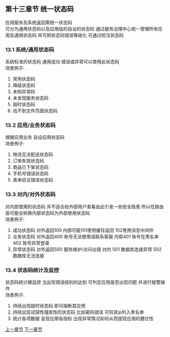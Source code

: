 ## 第十三章节 统一状态码
应用服务及系统返回需统一状态码  
可分为通用状态码以及应用级的自设的状态码 通过服务治理中心统一管理所有应用及通用状态码 并可把状态码错误等级化 可通过抢注状态码

### 13.1 系统/通用状态码
系统标准的状态码 通用成功 错误或异常可以使用此状态码  
场景例子:  
1) 常用状态码  
2) 降级状态码  
3) 未知异常码  
4) 未发现服务状态码  
5) 超时状态码  
6) 找不到文件页面状态码  

### 13.2 应用/业务状态码
根据应用业务 自设应用状态码  
场景例子:  
1) 物流无法配送状态码  
2) 订单失效状态码  
3) 商品已下架状态码  
4) 手机号错误状态码  
5) 表单验证错误状态码  

### 13.3 对内/对外状态码
对内部使用的状态码 并不适合给外部用户查看由此引发一些安全隐患 所以在路由层可能会转换内部状态码为外部使用状态码  
场景例子:  
1) 成功状态码 对外返回100 内部可能101使用缓存返回 102使用消息中间件  
2) 业务状态码 对外返回400 账号无法使用请联系客服 内部401 账号在黑名单 402 账号异常登录  
3) 异常状态码 对外返回500 服务维护/访问出错 对内 501 数据库连接异常 502数据库无法连接  

### 13.4 状态码统计及监控
状态码统计跟监控 当出现错误级别的达到 可判定应用是否出现问题 并进行报警操作  
场景例子:  
1) 持续出现超时状态码 即可熔断其应用  
2) 持续出现试探性撞库性的状态码 比如密码错误 可将其ip列入黑名单  
3) 统计各项数据 呈现应用各指标 出现异常情况如何从而提现应用的健壮性  

 <a href="subject-12.md">上一章节</a>  <a href="subject-14.md">下一章节</a>